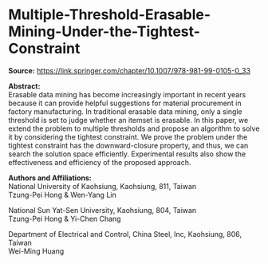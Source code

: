 # Multiple-Threshold-Erasable-Mining-Under-the-Tightest-Constraint
**Source:** https://link.springer.com/chapter/10.1007/978-981-99-0105-0_33

**Abstract:**  
Erasable data mining has become increasingly important in recent years because it can provide helpful suggestions for material procurement in factory manufacturing. In traditional erasable data mining, only a single threshold is set to judge whether an itemset is erasable. In this paper, we extend the problem to multiple thresholds and propose an algorithm to solve it by considering the tightest constraint. We prove the problem under the tightest constraint has the downward-closure property, and thus, we can search the solution space efficiently. Experimental results also show the effectiveness and efficiency of the proposed approach.


**Authors and Affiliations:**  
National University of Kaohsiung, Kaohsiung, 811, Taiwan  
Tzung-Pei Hong & Wen-Yang Lin

National Sun Yat-Sen University, Kaohsiung, 804, Taiwan  
Tzung-Pei Hong & Yi-Chen Chang

Department of Electrical and Control, China Steel, Inc, Kaohsiung, 806, Taiwan  
Wei-Ming Huang
